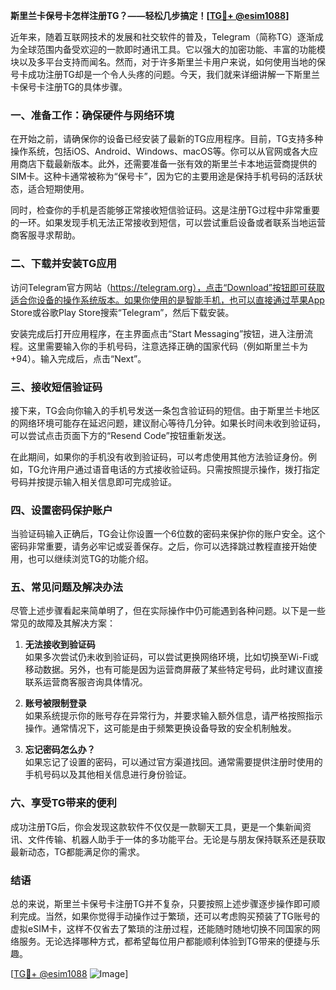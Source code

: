 **斯里兰卡保号卡怎样注册TG？——轻松几步搞定！[[TG💪+ @esim1088](https://t.me/s/esim1088)]**

近年来，随着互联网技术的发展和社交软件的普及，Telegram（简称TG）逐渐成为全球范围内备受欢迎的一款即时通讯工具。它以强大的加密功能、丰富的功能模块以及多平台支持而闻名。然而，对于许多斯里兰卡用户来说，如何使用当地的保号卡成功注册TG却是一个令人头疼的问题。今天，我们就来详细讲解一下斯里兰卡保号卡注册TG的具体步骤。

### 一、准备工作：确保硬件与网络环境

在开始之前，请确保你的设备已经安装了最新的TG应用程序。目前，TG支持多种操作系统，包括iOS、Android、Windows、macOS等。你可以从官网或各大应用商店下载最新版本。此外，还需要准备一张有效的斯里兰卡本地运营商提供的SIM卡。这种卡通常被称为“保号卡”，因为它的主要用途是保持手机号码的活跃状态，适合短期使用。

同时，检查你的手机是否能够正常接收短信验证码。这是注册TG过程中非常重要的一环。如果发现手机无法正常接收到短信，可以尝试重启设备或者联系当地运营商客服寻求帮助。

### 二、下载并安装TG应用

访问Telegram官方网站（https://telegram.org），点击“Download”按钮即可获取适合你设备的操作系统版本。如果你使用的是智能手机，也可以直接通过苹果App Store或谷歌Play Store搜索“Telegram”，然后下载安装。

安装完成后打开应用程序，在主界面点击“Start Messaging”按钮，进入注册流程。这里需要输入你的手机号码，注意选择正确的国家代码（例如斯里兰卡为+94）。输入完成后，点击“Next”。

### 三、接收短信验证码

接下来，TG会向你输入的手机号发送一条包含验证码的短信。由于斯里兰卡地区的网络环境可能存在延迟问题，建议耐心等待几分钟。如果长时间未收到验证码，可以尝试点击页面下方的“Resend Code”按钮重新发送。

在此期间，如果你的手机没有收到验证码，可以考虑使用其他方法验证身份。例如，TG允许用户通过语音电话的方式接收验证码。只需按照提示操作，拨打指定号码并按提示输入相关信息即可完成验证。

### 四、设置密码保护账户

当验证码输入正确后，TG会让你设置一个6位数的密码来保护你的账户安全。这个密码非常重要，请务必牢记或妥善保存。之后，你可以选择跳过教程直接开始使用，也可以继续浏览TG的功能介绍。

### 五、常见问题及解决办法

尽管上述步骤看起来简单明了，但在实际操作中仍可能遇到各种问题。以下是一些常见的故障及其解决方案：

1. **无法接收到验证码**  
   如果多次尝试仍未收到验证码，可以尝试更换网络环境，比如切换至Wi-Fi或移动数据。另外，也有可能是因为运营商屏蔽了某些特定号码，此时建议直接联系运营商客服咨询具体情况。

2. **账号被限制登录**  
   如果系统提示你的账号存在异常行为，并要求输入额外信息，请严格按照指示操作。通常情况下，这可能是由于频繁更换设备导致的安全机制触发。

3. **忘记密码怎么办？**  
   如果忘记了设置的密码，可以通过官方渠道找回。通常需要提供注册时使用的手机号码以及其他相关信息进行身份验证。

### 六、享受TG带来的便利

成功注册TG后，你会发现这款软件不仅仅是一款聊天工具，更是一个集新闻资讯、文件传输、机器人助手于一体的多功能平台。无论是与朋友保持联系还是获取最新动态，TG都能满足你的需求。

### 结语

总的来说，斯里兰卡保号卡注册TG并不复杂，只要按照上述步骤逐步操作即可顺利完成。当然，如果你觉得手动操作过于繁琐，还可以考虑购买预装了TG账号的虚拟eSIM卡，这样不仅省去了繁琐的注册过程，还能随时随地切换不同国家的网络服务。无论选择哪种方式，都希望每位用户都能顺利体验到TG带来的便捷与乐趣。

[[TG💪+ @esim1088](https://t.me/s/esim1088) ![Image](https://i.postimg.cc/4NQfJmqS/Snipaste-2025-05-13-00-14-12.png)]
